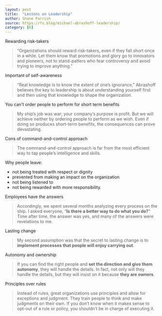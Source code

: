 ```yaml
---
layout: post
title:  "Lessons on Leadership"
author: Shane Parrish
source: https://fs.blog/michael-abrashoff-leadership/
category: [6]
---
```


Rewarding risk-takers

> “Organizations should reward risk-takers, even if they fall short once in a while. Let them know that promotions and glory go to innovators and pioneers, not to stand-patters who fear controversy and avoid trying to improve anything.”

Important of self-awareness

> “Real knowledge is to know the extent of one’s ignorance,” Abrashoff believes the key to leadership is about understanding yourself first and then using that knowledge to shape the organization.

You can't order people to perform for short term benefits

> My ship’s job was war; your company’s purpose is profit. But we will achieve neither by ordering people to perform as we wish. Even if doing so produces short-term benefits, the consequences can prove devastating.

Cons of command-and-control approach

> The command-and-control approach is far from the most efficient way to tap people’s intelligence and skills.

Why people leave:

- not being treated with respect or dignity
- prevented from making an impact on the organization
- not being listened to
- not being rewarded with more responsibility.

Employees have the answers

> Accordingly, we spent several months analyzing every process on the ship. I asked everyone, “**Is there a better way to do what you do?**” Time after time, the answer was yes, and many of the answers were revelations to me.

Lasting change

> My second assumption was that the secret to lasting change is to **implement processes that people will enjoy carrying out**.

Autonomy and ownership

> If you can find the right people and **set the direction and give them autonomy**, they will handle the details. In fact, not only will they handle the details, but they will insist on it because **they are owners**.

Principles over rules

> Instead of rules, great organizations use principles and allow for exceptions and judgment. They train people to think and make judgments on their own.  If you don’t know when it makes sense to opt-out of a rule or policy, you shouldn’t be in charge of executing it.
